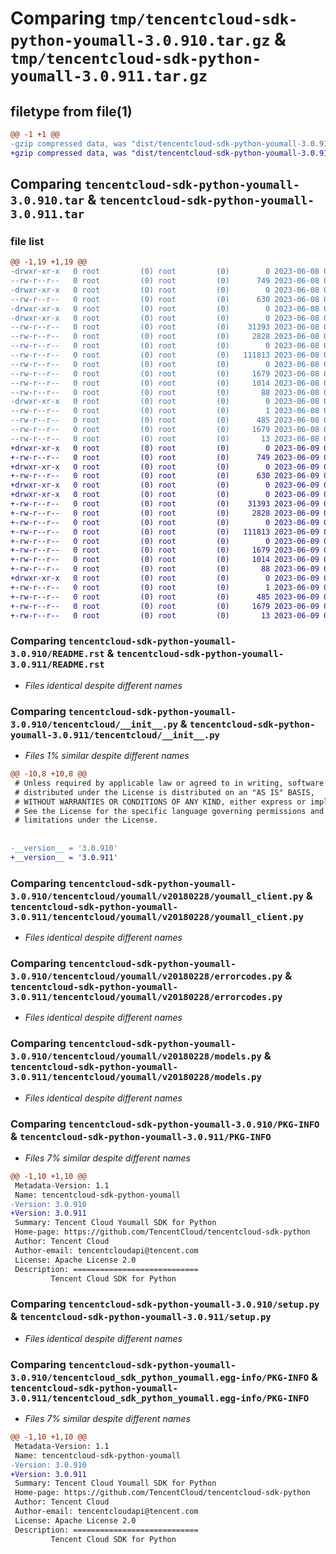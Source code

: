 # Comparing `tmp/tencentcloud-sdk-python-youmall-3.0.910.tar.gz` & `tmp/tencentcloud-sdk-python-youmall-3.0.911.tar.gz`

## filetype from file(1)

```diff
@@ -1 +1 @@
-gzip compressed data, was "dist/tencentcloud-sdk-python-youmall-3.0.910.tar", last modified: Thu Jun  8 09:25:43 2023, max compression
+gzip compressed data, was "dist/tencentcloud-sdk-python-youmall-3.0.911.tar", last modified: Fri Jun  9 02:32:08 2023, max compression
```

## Comparing `tencentcloud-sdk-python-youmall-3.0.910.tar` & `tencentcloud-sdk-python-youmall-3.0.911.tar`

### file list

```diff
@@ -1,19 +1,19 @@
-drwxr-xr-x   0 root         (0) root         (0)        0 2023-06-08 09:25:43.000000 tencentcloud-sdk-python-youmall-3.0.910/
--rw-r--r--   0 root         (0) root         (0)      749 2023-06-08 09:25:42.000000 tencentcloud-sdk-python-youmall-3.0.910/README.rst
-drwxr-xr-x   0 root         (0) root         (0)        0 2023-06-08 09:25:43.000000 tencentcloud-sdk-python-youmall-3.0.910/tencentcloud/
--rw-r--r--   0 root         (0) root         (0)      630 2023-06-08 09:25:42.000000 tencentcloud-sdk-python-youmall-3.0.910/tencentcloud/__init__.py
-drwxr-xr-x   0 root         (0) root         (0)        0 2023-06-08 09:25:43.000000 tencentcloud-sdk-python-youmall-3.0.910/tencentcloud/youmall/
-drwxr-xr-x   0 root         (0) root         (0)        0 2023-06-08 09:25:43.000000 tencentcloud-sdk-python-youmall-3.0.910/tencentcloud/youmall/v20180228/
--rw-r--r--   0 root         (0) root         (0)    31393 2023-06-08 09:25:42.000000 tencentcloud-sdk-python-youmall-3.0.910/tencentcloud/youmall/v20180228/youmall_client.py
--rw-r--r--   0 root         (0) root         (0)     2828 2023-06-08 09:25:42.000000 tencentcloud-sdk-python-youmall-3.0.910/tencentcloud/youmall/v20180228/errorcodes.py
--rw-r--r--   0 root         (0) root         (0)        0 2023-06-08 09:25:42.000000 tencentcloud-sdk-python-youmall-3.0.910/tencentcloud/youmall/v20180228/__init__.py
--rw-r--r--   0 root         (0) root         (0)   111813 2023-06-08 09:25:42.000000 tencentcloud-sdk-python-youmall-3.0.910/tencentcloud/youmall/v20180228/models.py
--rw-r--r--   0 root         (0) root         (0)        0 2023-06-08 09:25:42.000000 tencentcloud-sdk-python-youmall-3.0.910/tencentcloud/youmall/__init__.py
--rw-r--r--   0 root         (0) root         (0)     1679 2023-06-08 09:25:43.000000 tencentcloud-sdk-python-youmall-3.0.910/PKG-INFO
--rw-r--r--   0 root         (0) root         (0)     1014 2023-06-08 09:25:42.000000 tencentcloud-sdk-python-youmall-3.0.910/setup.py
--rw-r--r--   0 root         (0) root         (0)       88 2023-06-08 09:25:43.000000 tencentcloud-sdk-python-youmall-3.0.910/setup.cfg
-drwxr-xr-x   0 root         (0) root         (0)        0 2023-06-08 09:25:43.000000 tencentcloud-sdk-python-youmall-3.0.910/tencentcloud_sdk_python_youmall.egg-info/
--rw-r--r--   0 root         (0) root         (0)        1 2023-06-08 09:25:43.000000 tencentcloud-sdk-python-youmall-3.0.910/tencentcloud_sdk_python_youmall.egg-info/dependency_links.txt
--rw-r--r--   0 root         (0) root         (0)      485 2023-06-08 09:25:43.000000 tencentcloud-sdk-python-youmall-3.0.910/tencentcloud_sdk_python_youmall.egg-info/SOURCES.txt
--rw-r--r--   0 root         (0) root         (0)     1679 2023-06-08 09:25:43.000000 tencentcloud-sdk-python-youmall-3.0.910/tencentcloud_sdk_python_youmall.egg-info/PKG-INFO
--rw-r--r--   0 root         (0) root         (0)       13 2023-06-08 09:25:43.000000 tencentcloud-sdk-python-youmall-3.0.910/tencentcloud_sdk_python_youmall.egg-info/top_level.txt
+drwxr-xr-x   0 root         (0) root         (0)        0 2023-06-09 02:32:08.000000 tencentcloud-sdk-python-youmall-3.0.911/
+-rw-r--r--   0 root         (0) root         (0)      749 2023-06-09 02:32:07.000000 tencentcloud-sdk-python-youmall-3.0.911/README.rst
+drwxr-xr-x   0 root         (0) root         (0)        0 2023-06-09 02:32:08.000000 tencentcloud-sdk-python-youmall-3.0.911/tencentcloud/
+-rw-r--r--   0 root         (0) root         (0)      630 2023-06-09 02:32:07.000000 tencentcloud-sdk-python-youmall-3.0.911/tencentcloud/__init__.py
+drwxr-xr-x   0 root         (0) root         (0)        0 2023-06-09 02:32:08.000000 tencentcloud-sdk-python-youmall-3.0.911/tencentcloud/youmall/
+drwxr-xr-x   0 root         (0) root         (0)        0 2023-06-09 02:32:08.000000 tencentcloud-sdk-python-youmall-3.0.911/tencentcloud/youmall/v20180228/
+-rw-r--r--   0 root         (0) root         (0)    31393 2023-06-09 02:32:07.000000 tencentcloud-sdk-python-youmall-3.0.911/tencentcloud/youmall/v20180228/youmall_client.py
+-rw-r--r--   0 root         (0) root         (0)     2828 2023-06-09 02:32:07.000000 tencentcloud-sdk-python-youmall-3.0.911/tencentcloud/youmall/v20180228/errorcodes.py
+-rw-r--r--   0 root         (0) root         (0)        0 2023-06-09 02:32:07.000000 tencentcloud-sdk-python-youmall-3.0.911/tencentcloud/youmall/v20180228/__init__.py
+-rw-r--r--   0 root         (0) root         (0)   111813 2023-06-09 02:32:07.000000 tencentcloud-sdk-python-youmall-3.0.911/tencentcloud/youmall/v20180228/models.py
+-rw-r--r--   0 root         (0) root         (0)        0 2023-06-09 02:32:07.000000 tencentcloud-sdk-python-youmall-3.0.911/tencentcloud/youmall/__init__.py
+-rw-r--r--   0 root         (0) root         (0)     1679 2023-06-09 02:32:08.000000 tencentcloud-sdk-python-youmall-3.0.911/PKG-INFO
+-rw-r--r--   0 root         (0) root         (0)     1014 2023-06-09 02:32:07.000000 tencentcloud-sdk-python-youmall-3.0.911/setup.py
+-rw-r--r--   0 root         (0) root         (0)       88 2023-06-09 02:32:08.000000 tencentcloud-sdk-python-youmall-3.0.911/setup.cfg
+drwxr-xr-x   0 root         (0) root         (0)        0 2023-06-09 02:32:08.000000 tencentcloud-sdk-python-youmall-3.0.911/tencentcloud_sdk_python_youmall.egg-info/
+-rw-r--r--   0 root         (0) root         (0)        1 2023-06-09 02:32:08.000000 tencentcloud-sdk-python-youmall-3.0.911/tencentcloud_sdk_python_youmall.egg-info/dependency_links.txt
+-rw-r--r--   0 root         (0) root         (0)      485 2023-06-09 02:32:08.000000 tencentcloud-sdk-python-youmall-3.0.911/tencentcloud_sdk_python_youmall.egg-info/SOURCES.txt
+-rw-r--r--   0 root         (0) root         (0)     1679 2023-06-09 02:32:08.000000 tencentcloud-sdk-python-youmall-3.0.911/tencentcloud_sdk_python_youmall.egg-info/PKG-INFO
+-rw-r--r--   0 root         (0) root         (0)       13 2023-06-09 02:32:08.000000 tencentcloud-sdk-python-youmall-3.0.911/tencentcloud_sdk_python_youmall.egg-info/top_level.txt
```

### Comparing `tencentcloud-sdk-python-youmall-3.0.910/README.rst` & `tencentcloud-sdk-python-youmall-3.0.911/README.rst`

 * *Files identical despite different names*

### Comparing `tencentcloud-sdk-python-youmall-3.0.910/tencentcloud/__init__.py` & `tencentcloud-sdk-python-youmall-3.0.911/tencentcloud/__init__.py`

 * *Files 1% similar despite different names*

```diff
@@ -10,8 +10,8 @@
 # Unless required by applicable law or agreed to in writing, software
 # distributed under the License is distributed on an "AS IS" BASIS,
 # WITHOUT WARRANTIES OR CONDITIONS OF ANY KIND, either express or implied.
 # See the License for the specific language governing permissions and
 # limitations under the License.
 
 
-__version__ = '3.0.910'
+__version__ = '3.0.911'
```

### Comparing `tencentcloud-sdk-python-youmall-3.0.910/tencentcloud/youmall/v20180228/youmall_client.py` & `tencentcloud-sdk-python-youmall-3.0.911/tencentcloud/youmall/v20180228/youmall_client.py`

 * *Files identical despite different names*

### Comparing `tencentcloud-sdk-python-youmall-3.0.910/tencentcloud/youmall/v20180228/errorcodes.py` & `tencentcloud-sdk-python-youmall-3.0.911/tencentcloud/youmall/v20180228/errorcodes.py`

 * *Files identical despite different names*

### Comparing `tencentcloud-sdk-python-youmall-3.0.910/tencentcloud/youmall/v20180228/models.py` & `tencentcloud-sdk-python-youmall-3.0.911/tencentcloud/youmall/v20180228/models.py`

 * *Files identical despite different names*

### Comparing `tencentcloud-sdk-python-youmall-3.0.910/PKG-INFO` & `tencentcloud-sdk-python-youmall-3.0.911/PKG-INFO`

 * *Files 7% similar despite different names*

```diff
@@ -1,10 +1,10 @@
 Metadata-Version: 1.1
 Name: tencentcloud-sdk-python-youmall
-Version: 3.0.910
+Version: 3.0.911
 Summary: Tencent Cloud Youmall SDK for Python
 Home-page: https://github.com/TencentCloud/tencentcloud-sdk-python
 Author: Tencent Cloud
 Author-email: tencentcloudapi@tencent.com
 License: Apache License 2.0
 Description: ============================
         Tencent Cloud SDK for Python
```

### Comparing `tencentcloud-sdk-python-youmall-3.0.910/setup.py` & `tencentcloud-sdk-python-youmall-3.0.911/setup.py`

 * *Files identical despite different names*

### Comparing `tencentcloud-sdk-python-youmall-3.0.910/tencentcloud_sdk_python_youmall.egg-info/PKG-INFO` & `tencentcloud-sdk-python-youmall-3.0.911/tencentcloud_sdk_python_youmall.egg-info/PKG-INFO`

 * *Files 7% similar despite different names*

```diff
@@ -1,10 +1,10 @@
 Metadata-Version: 1.1
 Name: tencentcloud-sdk-python-youmall
-Version: 3.0.910
+Version: 3.0.911
 Summary: Tencent Cloud Youmall SDK for Python
 Home-page: https://github.com/TencentCloud/tencentcloud-sdk-python
 Author: Tencent Cloud
 Author-email: tencentcloudapi@tencent.com
 License: Apache License 2.0
 Description: ============================
         Tencent Cloud SDK for Python
```

